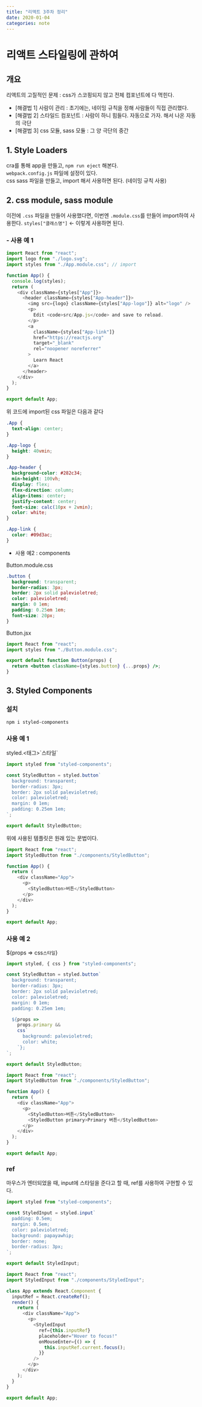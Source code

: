 ```yaml
---
title: "리액트 3주차 정리"
date: 2020-01-04
categories: note
---
```


# 리액트 스타일링에 관하여

## 개요

리액트의 고질적인 문제 : css가 스코핑되지 않고 전체 컴포넌트에 다 먹힌다.

- [해결법 1] 사람이 관리 : 초기에는, 네이밍 규칙을 정해 사람들이 직접 관리했다.
- [해결법 2] 스타일드 컴포넌트 : 사람이 하니 힘들다. 자동으로 가자. 해서 나온 자동의 극단
- [해결법 3] css 모듈, sass 모듈 : 그 양 극단의 중간

## 1. Style Loaders

cra를 통해 app을 만들고, `npm run eject` 해본다.  
`webpack.config.js` 파일에 설정이 있다.  
css sass 파일을 만들고, import 해서 사용하면 된다. (네이밍 규칙 사용)

## 2. css module, sass module

이전에 `.css` 파일을 만들어 사용했다면, 이번엔 `.module.css`를 만들어 import하여 사용한다.
`styles["클래스명"]` <- 이렇게 사용하면 된다.

### - 사용 예 1

```javascript
import React from "react";
import logo from "./logo.svg";
import styles from "./App.module.css"; // import

function App() {
  console.log(styles);
  return (
    <div className={styles["App"]}>
      <header className={styles["App-header"]}>
        <img src={logo} className={styles["App-logo"]} alt="logo" />
        <p>
          Edit <code>src/App.js</code> and save to reload.
        </p>
        <a
          className={styles["App-link"]}
          href="https://reactjs.org"
          target="_blank"
          rel="noopener noreferrer"
        >
          Learn React
        </a>
      </header>
    </div>
  );
}

export default App;
```

위 코드에 import된 css 파일은 다음과 같다

```css
.App {
  text-align: center;
}

.App-logo {
  height: 40vmin;
}

.App-header {
  background-color: #282c34;
  min-height: 100vh;
  display: flex;
  flex-direction: column;
  align-items: center;
  justify-content: center;
  font-size: calc(10px + 2vmin);
  color: white;
}

.App-link {
  color: #09d3ac;
}
```

- 사용 예2 : components

Button.module.css

```css
.button {
  background: transparent;
  border-radius: 3px;
  border: 2px solid palevioletred;
  color: palevioletred;
  margin: 0 1em;
  padding: 0.25em 1em;
  font-size: 20px;
}
```

Button.jsx

```jsx
import React from "react";
import styles from "./Button.module.css";

export default function Button(props) {
  return <button className={styles.button} {...props} />;
}
```

## 3. Styled Components

### 설치

```
npm i styled-components
```

### 사용 예 1

styled.<태그>\`스타일\`

```jsx
import styled from "styled-components";

const StyledButton = styled.button`
  background: transparent;
  border-radius: 3px;
  border: 2px solid palevioletred;
  color: palevioletred;
  margin: 0 1em;
  padding: 0.25em 1em;
`;

export default StyledButton;
```

위에 사용된 템플릿은 원래 있는 문법이다.

```js
import React from "react";
import StyledButton from "./components/StyledButton";

function App() {
  return (
    <div className="App">
      <p>
        <StyledButton>버튼</StyledButton>
      </p>
    </div>
  );
}

export default App;
```

### 사용 예 2

\${props => css`스타일`}

```jsx
import styled, { css } from "styled-components";

const StyledButton = styled.button`
  background: transparent;
  border-radius: 3px;
  border: 2px solid palevioletred;
  color: palevioletred;
  margin: 0 1em;
  padding: 0.25em 1em;

  ${props =>
    props.primary &&
    css`
      background: palevioletred;
      color: white;
    `};
`;

export default StyledButton;
```

```js
import React from "react";
import StyledButton from "./components/StyledButton";

function App() {
  return (
    <div className="App">
      <p>
        <StyledButton>버튼</StyledButton>
        <StyledButton primary>Primary 버튼</StyledButton>
      </p>
    </div>
  );
}

export default App;
```

### ref

마우스가 엔터되었을 때, input에 스타일을 준다고 할 때, ref를 사용하여 구현할 수 있다.

```jsx
import styled from "styled-components";

const StyledInput = styled.input`
  padding: 0.5em;
  margin: 0.5em;
  color: palevioletred;
  background: papayawhip;
  border: none;
  border-radius: 3px;
`;

export default StyledInput;
```

```js
import React from "react";
import StyledInput from "./components/StyledInput";

class App extends React.Component {
  inputRef = React.createRef();
  render() {
    return (
      <div className="App">
        <p>
          <StyledInput
            ref={this.inputRef}
            placeholder="Hover to focus!"
            onMouseEnter={() => {
              this.inputRef.current.focus();
            }}
          />
        </p>
      </div>
    );
  }
}

export default App;
```
